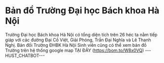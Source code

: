 # Bản đồ Trường Đại học Bách khoa Hà Nội

Trường Đại học Bách khoa Hà Nội có tổng diện tích trên 26 héc ta nằm tiếp giáp với các đường Đại Cồ Việt, Giải Phóng, Trần Đại Nghĩa và Lê Thanh Nghị. Bản đồi Trường ĐHBK Hà Nội
Sinh viên cũng có thể xem bản đồ Trường trên hệ thống google map TẠI ĐÂY  (https://bom.to/W8x0VQ) 
 ---HUST_CHATBOT---